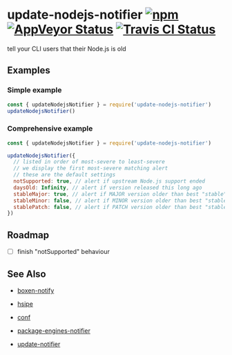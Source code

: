 # update-nodejs-notifier [![npm](https://img.shields.io/npm/v/update-nodejs-notifier.svg?maxAge=2592000)](https://www.npmjs.com/package/update-nodejs-notifier) [![AppVeyor Status](https://ci.appveyor.com/api/projects/status/094e7unld01so0o7?svg=true)](https://ci.appveyor.com/project/jokeyrhyme/update-nodejs-notifier-js) [![Travis CI Status](https://travis-ci.org/jokeyrhyme/update-nodejs-notifier.js.svg?branch=master)](https://travis-ci.org/jokeyrhyme/update-nodejs-notifier.js)

tell your CLI users that their Node.js is old


## Examples


### Simple example

```js
const { updateNodejsNotifier } = require('update-nodejs-notifier')
updateNodejsNotifier()
```


### Comprehensive example

```js
const { updateNodejsNotifier } = require('update-nodejs-notifier')

updateNodejsNotifier({
  // listed in order of most-severe to least-severe
  // we display the first most-severe matching alert
  // these are the default settings
  notSupported: true, // alert if upstream Node.js support ended
  daysOld: Infinity, // alert if version released this long ago
  stableMajor: true, // alert if MAJOR version older than best "stable"
  stableMinor: false, // alert if MINOR version older than best "stable"
  stablePatch: false, // alert if PATCH version older than best "stable"
})
```


## Roadmap

-   [ ] finish "notSupported" behaviour


## See Also

-   [boxen-notify](https://github.com/jokeyrhyme/boxen-notify.js)

-   [hsipe](https://github.com/jokeyrhyme/hsipe.js)

-   [conf](https://github.com/sindresorhus/conf)

-   [package-engines-notifier](https://github.com/jokeyrhyme/package-engines-notifier.js)

-   [update-notifier](https://github.com/yeoman/update-notifier)
